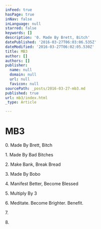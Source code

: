 ```yaml
---
inFeed: true
hasPage: true
inNav: false
inLanguage: null
starred: false
keywords: []
description: '0. Made By Brett, Bitch'
datePublished: '2016-03-27T06:03:06.535Z'
dateModified: '2016-03-27T06:02:05.530Z'
title: MB3
author: []
authors: []
publisher:
  name: null
  domain: null
  url: null
  favicon: null
sourcePath: _posts/2016-03-27-mb3.md
published: true
url: mb3/index.html
_type: Article

---
```

# MB3

0\. Made By Brett, Bitch

1\. Made By Bad Bitches

2\. Make Bank, Break Bread

3\. Made By Bobo

4\. Manifest Better, Become Blessed

5\. Multiply By 3

6\. Meditate. Become Brighter. Benefit.

7\.  

8\.